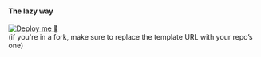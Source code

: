 #### The lazy way 

[![Deploy me 🥺](https://www.herokucdn.com/deploy/button.svg)](https://www.heroku.com/deploy?template=https://github.com/amthespy/unzipp)  
(if you're in a fork, make sure to replace the template URL with your repo’s one)

